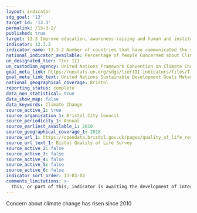 ```yaml
---
layout: indicator
sdg_goal: '13'
target_id: '13.3'
permalink: /13-3-2/
published: true
target: 13.3 Improve education, awareness-raising and human and institutional capacity on climate change mitigation, adaptation, impact reduction and early warning
indicator: 13.3.2
indicator_name: 13.3.2 Number of countries that have communicated the strengthening of institutional, systemic and individual capacity-building to implement adaptation, mitigation and technology transfer, and development actions
national_indicator_available: Percentage of People Concerned about Climate Change
un_designated_tier: Tier III
un_custodian_agency: United Nations Framework Convention on Climate Change (UNFCCC), United Nations Educational, Scientific and Cultural Organization - Institute for Statistics (UNESCO-UIS)
goal_meta_link: https://unstats.un.org/sdgs/tierIII-indicators/files/Tier3-13-03-02.pdf
goal_meta_link_text: United Nations Sustainable Development Goals Metadata (PDF 4.0 MB)
national_geographical_coverage: Bristol
reporting_status: complete
data_non_statistical: true
data_show_map: false
data_keywords: Climate Change
source_active_1: true
source_organisation_1: Bristol City Council
source_periodicity_1: Annual
source_earliest_available_1: 2010
source_geographical_coverage_1: 2018
source_url_1: https://opendata.bristol.gov.uk/pages/quality_of_life_results_201819/bristol-trend-view#bristol-trend-view
source_url_text_1: Bistol Quality of Life Survey
source_active_2: false
source_active_3: false
source_active_4: false
source_active_5: false
source_active_6: false
indicator_sort_order: 13-03-02
comments_limitations: >-
  This, or part of this, indicator is awaiting the development of internationally established methodology and standards (classified by the UN as tier 3). Data follows the UN specification for this indicator. This indicator has been identified in collaboration with topic experts.
---
```

Concern about climate change has risen since 2010<br><br>